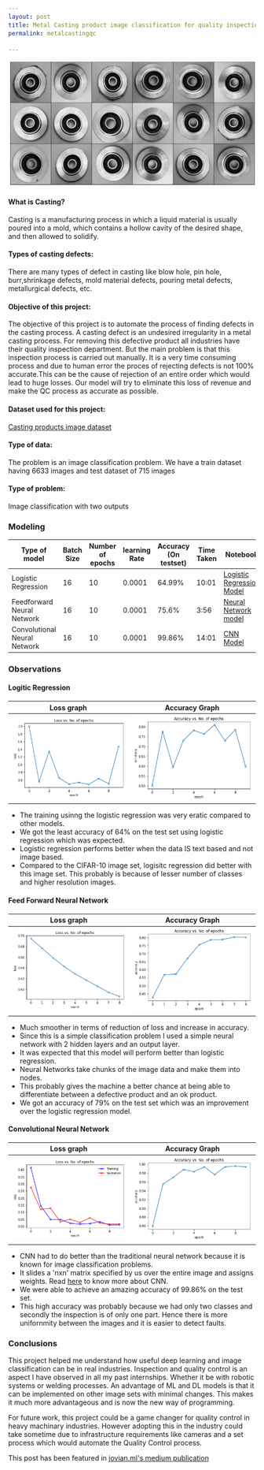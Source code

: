 ```yaml
---
layout: post
title: Metal Casting product image classification for quality inspection using Pytorch.
permalink: metalcastingqc

---
```


<img src="/images/Metal casting project images/imageset.png"> 


#### What is Casting?
Casting is a manufacturing process in which a liquid material is usually poured into a mold, which contains a hollow cavity of the desired shape, and then allowed to solidify.

#### Types of casting defects:
There are many types of defect in casting like blow hole, pin hole, burr,shrinkage defects, mold material defects, pouring metal defects, metallurgical defects, etc.

#### Objective of this project:
The objective of this project is to automate the process of finding defects in the casting process. A casting defect is an undesired irregularity in a metal casting process. For removing this defective product all industries have their quality inspection department. But the main problem is that this inspection process is carried out manually. It is a very time consuming process and due to human error the proces of rejecting defects is not 100% accurate.This can be the cause of rejection of an entire order which would lead to huge losses. Our model will try to eliminate this loss of revenue and make the QC process as accurate as possible.

#### Dataset used for this project:
[Casting products image dataset](https://www.kaggle.com/ravirajsinh45/real-life-industrial-dataset-of-casting-product)

#### Type of data: 
The problem is an image classification problem. We have a train dataset having 6633 images and test dataset of 715 images

#### Type of problem: 
Image classification with two outputs

### Modeling 

|Type of model|Batch Size|Number of epochs| learning Rate| Accuracy (On testset)|Time Taken|Notebook|
|-------------|----------|-----|--------------|---------|----------|--------|
|Logistic Regression|16|10|0.0001|64.99%|10:01|[Logistic Regression Model](https://jovian.ml/tejasmohan01/metal-casting-classifier-logistic-regression)|
|Feedforward Neural Network|16|10|0.0001|75.6%|3:56|[Neural Network model](https://jovian.ml/tejasmohan01/metal-casting-classifier-using-neural-networks)|
|Convolutional Neural Network|16|10|0.0001|99.86%|14:01|[CNN Model](https://jovian.ml/tejasmohan01/metal-casting-qc-using-cnn)|


### Observations


#### Logitic Regression

Loss graph          |  Accuracy Graph
:-------------------------:|:-------------------------:
<img src="/images/Metal casting project images/LogisticRegressionLoss.png"/>|<img src="/images/Metal casting project images/LogisticRegressionAccuracy.png"/>  


* The training usinng the logistic regression was very eratic compared to other models.
* We got the least accuracy of 64% on the test set using logistic regression which was expected.
* Logistic regression performs better when the data IS text based and not image based.
* Compared to the CIFAR-10 image set, logisitc regression did better with this image set. This probably is because of lesser number of classes and higher resolution images.

#### Feed Forward Neural Network

Loss graph          |  Accuracy Graph
:-------------------------:|:-------------------------:
<img src="/images/Metal casting project images/NNLoss.png"/>  |<img src="/images/Metal casting project images/NNAccuracy.png"/>

* Much smoother in terms of reduction of loss and increase in accuracy.
* Since this is a simple classification problem I used a simple neural network with 2 hidden layers and an output layer.
* It was expected that this model will perform better than logistic regression.
* Neural Networks take chunks of the image data and make them into nodes.
* This probably gives the machine a better chance at being able to differentiate between a defective product and an ok product.
* We got an accuracy of 79% on the test set which was an improvement over the logistic regression model.

#### Convolutional Neural Network

Loss graph          |  Accuracy Graph
:-------------------------:|:-------------------------:
<img src="/images/Metal casting project images/CNNLoss.png"/>|<img src="/images/Metal casting project images/CNNAccuracy.png"/>  



* CNN had to do better than the traditional neural network because it is known for image classification problems.
* It slides a 'nxn' matrix specified by us over the entire image and assigns weights. Read [here](https://towardsdatascience.com/applied-deep-learning-part-4-convolutional-neural-networks-584bc134c1e2) to know more about CNN.
* We were able to achieve an amazing accuracy of 99.86% on the test set. 
* This high accuracy was probably because we had only two classes and secondly the inspection is of only one part. Hence there is more unifornmity between the images and it is easier to detect faults.

### Conclusions

This project helped me understand how useful deep learning and image classification can be in real industries. Inspection and quality control is an aspect I have observed in all my past internships. Whether it be with robotic systems or welding processes. An advantage of ML and DL models is that it can be implemented on other image sets with minimal changes. This makes it much more advantageous and is now the new way of programming. 

For future work, this project could be a game changer for quality control in heavy machinary industries. However adopting this in the industry could take sometime due to infrastructure requirements like cameras and a set process which would automate the Quality Control process.


This post has been featured in [jovian.ml's medium publication](https://medium.com/jovianml/metal-casting-product-image-classification-for-quality-inspection-using-pytorch-72c696d205f3) 
